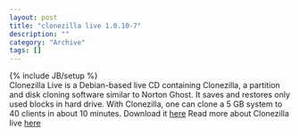 ```yaml
--- 
layout: post 
title: "clonezilla live 1.0.10-7"
description: ""
category: "Archive"
tags: []
---
```

{% include JB/setup %}  
Clonezilla Live is a Debian-based live CD containing Clonezilla, a partition and disk cloning software similar to Norton Ghost. It saves and restores only used blocks in hard drive.
 With Clonezilla, one can clone a 5 GB system to 40 clients in about 10 minutes.
 Download it <a href="http://clonezilla.sourceforge.net/download/sourceforge/">here</a>
 Read more about Clonezilla live <a href="http://clonezilla.sourceforge.net/">here</a>
